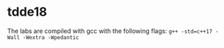 # tdde18
The labs are compiled with gcc with the following flags:
`g++ -std=c++17 -Wall -Wextra -Wpedantic`
